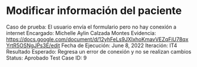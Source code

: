 # Modificar información del paciente

Caso de prueba: El usuario envía el formulario pero no hay conexión a internet
Encargado: Michelle Aylin Calzada Montes
Evidencia: https://docs.google.com/document/d/12yhFeLs9JXIxhoKmavVEZqFiU78qxYrtR5OSNgJPs3E/edit
Fecha de Ejecución: June 8, 2022
Iteración: IT4
Resultado Esperado: Regresa un error de conexión y no se realizan cambios
Status: Aprobado
Test Case ID: 9